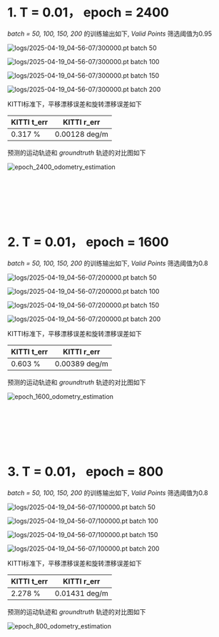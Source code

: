 # 1. T = 0.01， epoch = 2400

 *batch = 50, 100, 150, 200* 的训练输出如下, *Valid Points* 筛选阈值为0.95

![logs/2025-04-19_04-56-07/300000.pt batch 50](/conclusion3/epoch_2400_batch_50.png)

![logs/2025-04-19_04-56-07/300000.pt batch 100](/conclusion3/epoch_2400_batch_100.png)

![logs/2025-04-19_04-56-07/300000.pt batch 150](/conclusion3/epoch_2400_batch_150.png)

![logs/2025-04-19_04-56-07/300000.pt batch 200](/conclusion3/epoch_2400_batch_200.png)


KITTI标准下，平移漂移误差和旋转漂移误差如下

| KITTI t_err | KITTI r_err |
| ----------- | ----------- |
|  0.317 %  | 0.00128 deg/m |


预测的运动轨迹和 *groundtruth* 轨迹的对比图如下

![epoch_2400_odometry_estimation](/conclusion3/epoch_2400_odometry_estimation.png)

<br>
<br>
<br>
<br>
<br>


# 2. T = 0.01， epoch = 1600

 *batch = 50, 100, 150, 200* 的训练输出如下, *Valid Points* 筛选阈值为0.8

![logs/2025-04-19_04-56-07/200000.pt batch 50](/conclusion3/epoch_1600_batch_50.png)

![logs/2025-04-19_04-56-07/200000.pt batch 100](/conclusion3/epoch_1600_batch_100.png)

![logs/2025-04-19_04-56-07/200000.pt batch 150](/conclusion3/epoch_1600_batch_150.png)

![logs/2025-04-19_04-56-07/200000.pt batch 200](/conclusion3/epoch_1600_batch_200.png)


KITTI标准下，平移漂移误差和旋转漂移误差如下

| KITTI t_err | KITTI r_err |
| ----------- | ----------- |
|  0.603 %  | 0.00389 deg/m |


预测的运动轨迹和 *groundtruth* 轨迹的对比图如下

![epoch_1600_odometry_estimation](/conclusion3/epoch_1600_odometry_estimation.png)

<br>
<br>
<br>
<br>
<br>


# 3. T = 0.01， epoch = 800

 *batch = 50, 100, 150, 200* 的训练输出如下, *Valid Points* 筛选阈值为0.8

![logs/2025-04-19_04-56-07/100000.pt batch 50](/conclusion3/epoch_800_batch_50.png)

![logs/2025-04-19_04-56-07/100000.pt batch 100](/conclusion3/epoch_800_batch_100.png)

![logs/2025-04-19_04-56-07/100000.pt batch 150](/conclusion3/epoch_800_batch_150.png)

![logs/2025-04-19_04-56-07/100000.pt batch 200](/conclusion3/epoch_800_batch_200.png)


KITTI标准下，平移漂移误差和旋转漂移误差如下

| KITTI t_err | KITTI r_err |
| ----------- | ----------- |
|  2.278 %  | 0.01431 deg/m |


预测的运动轨迹和 *groundtruth* 轨迹的对比图如下

![epoch_800_odometry_estimation](/conclusion3/epoch_800_odometry_estimation.png)
